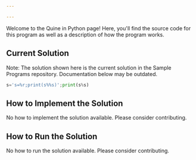 ```yaml
---

---
```


Welcome to the Quine in Python page! Here, you'll find the source code for this program as well as a description of how the program works.

## Current Solution

Note: The solution shown here is the current solution in the Sample Programs repository. Documentation below may be outdated.

```Python
s='s=%r;print(s%%s)';print(s%s)

```

## How to Implement the Solution

No how to implement the solution available. Please consider contributing.

## How to Run the Solution

No how to run the solution available. Please consider contributing.
